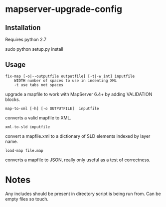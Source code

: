 # mapserver-upgrade-config

## Installation

Requires python 2.7 

sudo python setup.py install
    
## Usage

    fix-map [-o|--outputfile outputfile] [-t|-w int] inputfile
        WIDTH number of spaces to use in indenting XML
        -t use tabs not spaces
        
upgrade a mapfile to work with MapServer 6.4+ by adding VALIDATION blocks.

    map-to-xml [-h] [-o OUTPUTFILE]  inputfile

converts a valid mapfile to XML.

	xml-to-sld inputfile
	
convert a mapfile.xml to a dictionary of SLD elements indexed by layer name.

    load-map file.map
    
converts a mapfile to JSON, really only useful as a test of correctness.

# Notes
Any includes should be present in directory script is being run from. Can be empty files so touch.

